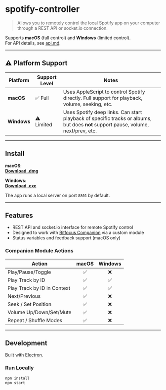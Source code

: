# spotify-controller

> Allows you to remotely control the local Spotify app on your computer through a REST API or socket.io connection.

Supports **macOS** (full control) and **Windows** (limited control).  
For API details, see [api.md](api.md).

---

## ⚠ Platform Support

| Platform   | Support Level | Notes                                                                 |
|------------|----------------|-----------------------------------------------------------------------|
| **macOS**  | ✅ Full        | Uses AppleScript to control Spotify directly. Full support for playback, volume, seeking, etc. |
| **Windows**| ⚠ Limited      | Uses Spotify deep links. Can start playback of specific tracks or albums, but does **not** support pause, volume, next/prev, etc. |

---

## Install

**macOS**:  
[**Download .dmg**](https://github.com/josephdadams/spotify-controller/releases/latest)

**Windows**:  
[**Download .exe**](https://github.com/josephdadams/spotify-controller/releases/latest)

The app runs a local server on port `8801` by default.

---

## Features

- REST API and socket.io interface for remote Spotify control
- Designed to work with [Bitfocus Companion](https://bitfocus.io/companion) via a custom module
- Status variables and feedback support (macOS only)

### Companion Module Actions

| Action                      | macOS | Windows |
|----------------------------|:-----:|:-------:|
| Play/Pause/Toggle          | ✅     | ❌       |
| Play Track by ID           | ✅     | ✅       |
| Play Track by ID in Context| ✅     | ✅       |
| Next/Previous              | ✅     | ❌       |
| Seek / Set Position        | ✅     | ❌       |
| Volume Up/Down/Set/Mute    | ✅     | ❌       |
| Repeat / Shuffle Modes     | ✅     | ❌       |

---

## Development

Built with [Electron](https://electronjs.org).

### Run Locally

```bash
npm install
npm start